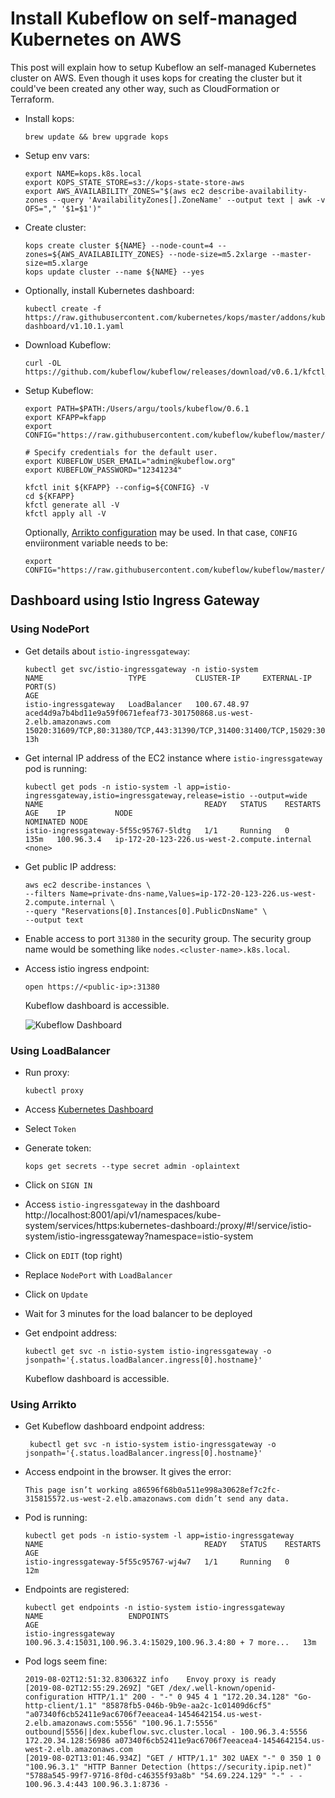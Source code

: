 # Install Kubeflow on self-managed Kubernetes on AWS

This post will explain how to setup Kubeflow an self-managed Kubernetes cluster on AWS. Even though it uses kops for creating the cluster but it could've been created any other way, such as CloudFormation or Terraform.

- Install kops:

	```
  brew update && brew upgrade kops
  ```

- Setup env vars:

	```
	export NAME=kops.k8s.local
	export KOPS_STATE_STORE=s3://kops-state-store-aws
	export AWS_AVAILABILITY_ZONES="$(aws ec2 describe-availability-zones --query 'AvailabilityZones[].ZoneName' --output text | awk -v OFS="," '$1=$1')"
	```

- Create cluster:

	```
	kops create cluster ${NAME} --node-count=4 --zones=${AWS_AVAILABILITY_ZONES} --node-size=m5.2xlarge --master-size=m5.xlarge
	kops update cluster --name ${NAME} --yes
	```

- Optionally, install Kubernetes dashboard:

	```
	kubectl create -f https://raw.githubusercontent.com/kubernetes/kops/master/addons/kubernetes-dashboard/v1.10.1.yaml

	```

- Download Kubeflow:

	```
	curl -OL https://github.com/kubeflow/kubeflow/releases/download/v0.6.1/kfctl_v0.6.1_darwin.tar.gz
	```

- Setup Kubeflow:

	```
	export PATH=$PATH:/Users/argu/tools/kubeflow/0.6.1
	export KFAPP=kfapp
	export CONFIG="https://raw.githubusercontent.com/kubeflow/kubeflow/master/bootstrap/config/kfctl_k8s_istio.yaml"

	# Specify credentials for the default user.
	export KUBEFLOW_USER_EMAIL="admin@kubeflow.org"
	export KUBEFLOW_PASSWORD="12341234"

	kfctl init ${KFAPP} --config=${CONFIG} -V
	cd ${KFAPP}
	kfctl generate all -V
	kfctl apply all -V
	```

	Optionally, [Arrikto configuration](https://www.kubeflow.org/docs/started/getting-started-k8s/#Kubeflow-for-Existing-Clusters---by-Arrikto) may be used. In that case, `CONFIG` enviironment variable needs to be:

	```
	export CONFIG="https://raw.githubusercontent.com/kubeflow/kubeflow/master/bootstrap/config/kfctl_existing_arrikto.0.6.yaml"
	```

## Dashboard using Istio Ingress Gateway

### Using NodePort

- Get details about `istio-ingressgateway`:

	```
	kubectl get svc/istio-ingressgateway -n istio-system
	NAME                   TYPE           CLUSTER-IP     EXTERNAL-IP                                                              PORT(S)                                                                                                                                      AGE
	istio-ingressgateway   LoadBalancer   100.67.48.97   aced4d9a7b4bd11e9a59f0671efeaf73-301750868.us-west-2.elb.amazonaws.com   15020:31609/TCP,80:31380/TCP,443:31390/TCP,31400:31400/TCP,15029:30410/TCP,15030:31449/TCP,15031:32061/TCP,15032:32019/TCP,15443:30001/TCP   13h
	```

- Get internal IP address of the EC2 instance where `istio-ingressgateway` pod is running:

	```
	kubectl get pods -n istio-system -l app=istio-ingressgateway,istio=ingressgateway,release=istio --output=wide
	NAME                                    READY   STATUS    RESTARTS   AGE    IP           NODE                                           NOMINATED NODE
	istio-ingressgateway-5f55c95767-5ldtg   1/1     Running   0          135m   100.96.3.4   ip-172-20-123-226.us-west-2.compute.internal   <none>
	```

- Get public IP address:

	```
	aws ec2 describe-instances \
	--filters Name=private-dns-name,Values=ip-172-20-123-226.us-west-2.compute.internal \
	--query "Reservations[0].Instances[0].PublicDnsName" \
	--output text
	```

- Enable access to port `31380` in the security group. The security group name would be something like `nodes.<cluster-name>.k8s.local`.
- Access istio ingress endpoint:

	```
	open https://<public-ip>:31380
	```

	Kubeflow dashboard is accessible.

	![Kubeflow Dashboard](kubeflow-dashboard.png)

### Using LoadBalancer

- Run proxy:

	```
	kubectl proxy
	```

-	Access [Kubernetes Dashboard](http://localhost:8001/api/v1/namespaces/kube-system/services/https:kubernetes-dashboard:/proxy/)
- Select `Token`
- Generate token:

	```
	kops get secrets --type secret admin -oplaintext
	```

- Click on `SIGN IN`
- Access `istio-ingressgateway` in the dashboard http://localhost:8001/api/v1/namespaces/kube-system/services/https:kubernetes-dashboard:/proxy/#!/service/istio-system/istio-ingressgateway?namespace=istio-system
- Click on `EDIT` (top right)
- Replace `NodePort` with `LoadBalancer`
- Click on `Update`
- Wait for 3 minutes for the load balancer to be deployed
- Get endpoint address:

	```
	kubectl get svc -n istio-system istio-ingressgateway -o jsonpath='{.status.loadBalancer.ingress[0].hostname}'
	```

	Kubeflow dashboard is accessible.

### Using Arrikto

- Get Kubeflow dashboard endpoint address:

	```
	 kubectl get svc -n istio-system istio-ingressgateway -o jsonpath='{.status.loadBalancer.ingress[0].hostname}'
	```

- Access endpoint in the browser. It gives the error:

	```
	This page isn’t working a86596f68b0a511e998a30628ef7c2fc-315815572.us-west-2.elb.amazonaws.com didn’t send any data.
	```

- Pod is running:

	```
	kubectl get pods -n istio-system -l app=istio-ingressgateway
	NAME                                    READY   STATUS    RESTARTS   AGE
	istio-ingressgateway-5f55c95767-wj4w7   1/1     Running   0          12m
	```

- Endpoints are registered:

	```
	kubectl get endpoints -n istio-system istio-ingressgateway
	NAME                   ENDPOINTS                                                     AGE
	istio-ingressgateway   100.96.3.4:15031,100.96.3.4:15029,100.96.3.4:80 + 7 more...   13m
	```

- Pod logs seem fine:

	```
	2019-08-02T12:51:32.830632Z	info	Envoy proxy is ready
	[2019-08-02T12:55:29.269Z] "GET /dex/.well-known/openid-configuration HTTP/1.1" 200 - "-" 0 945 4 1 "172.20.34.128" "Go-http-client/1.1" "85878fb5-046b-9b9e-aa2c-1c01409d6cf5" "a07340f6cb52411e9ac6706f7eeacea4-1454642154.us-west-2.elb.amazonaws.com:5556" "100.96.1.7:5556" outbound|5556||dex.kubeflow.svc.cluster.local - 100.96.3.4:5556 172.20.34.128:56986 a07340f6cb52411e9ac6706f7eeacea4-1454642154.us-west-2.elb.amazonaws.com
	[2019-08-02T13:01:46.934Z] "GET / HTTP/1.1" 302 UAEX "-" 0 350 1 0 "100.96.3.1" "HTTP Banner Detection (https://security.ipip.net)" "5788a545-99f7-9716-8f0d-c46355f93a8b" "54.69.224.129" "-" - - 100.96.3.4:443 100.96.3.1:8736 -
	```

